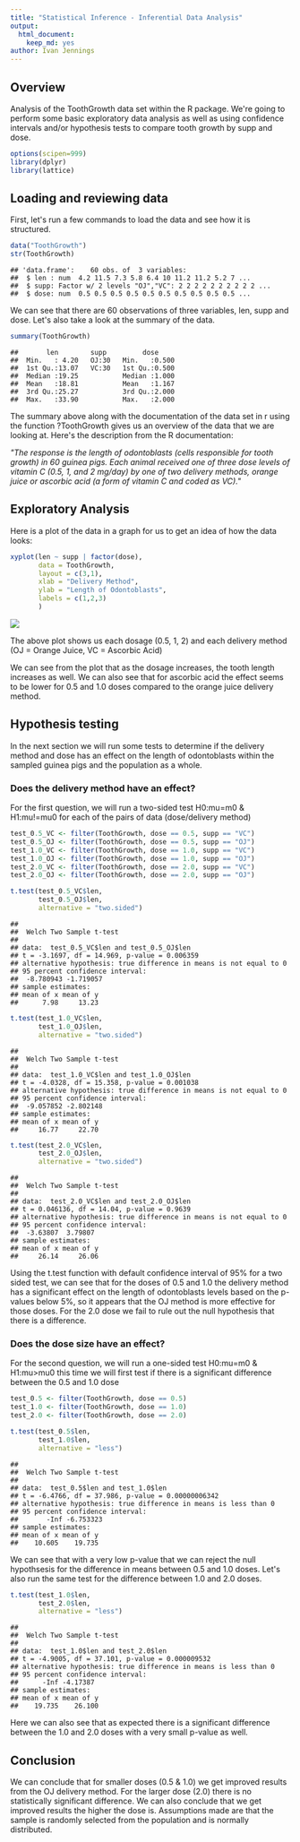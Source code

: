 ```yaml
---
title: "Statistical Inference - Inferential Data Analysis"
output:
  html_document:
    keep_md: yes
author: Ivan Jennings
---
```


## Overview
Analysis of the ToothGrowth data set within the R package. We're going to perform some basic exploratory data analysis as well as using confidence intervals and/or hypothesis tests to compare tooth growth by supp and dose.


```r
options(scipen=999)
library(dplyr)
library(lattice)
```

## Loading and reviewing data

First, let's run a few commands to load the data and see how it is structured.


```r
data("ToothGrowth")
str(ToothGrowth)
```

```
## 'data.frame':	60 obs. of  3 variables:
##  $ len : num  4.2 11.5 7.3 5.8 6.4 10 11.2 11.2 5.2 7 ...
##  $ supp: Factor w/ 2 levels "OJ","VC": 2 2 2 2 2 2 2 2 2 2 ...
##  $ dose: num  0.5 0.5 0.5 0.5 0.5 0.5 0.5 0.5 0.5 0.5 ...
```

We can see that there are 60 observations of three variables, len, supp and dose. Let's also take a look at the summary of the data.


```r
summary(ToothGrowth)
```

```
##       len        supp         dose      
##  Min.   : 4.20   OJ:30   Min.   :0.500  
##  1st Qu.:13.07   VC:30   1st Qu.:0.500  
##  Median :19.25           Median :1.000  
##  Mean   :18.81           Mean   :1.167  
##  3rd Qu.:25.27           3rd Qu.:2.000  
##  Max.   :33.90           Max.   :2.000
```

The summary above along with the documentation of the data set in r using the function ?ToothGrowth gives us an overview of the data that we are looking at. Here's the description from the R documentation:

*"The response is the length of odontoblasts (cells responsible for tooth growth) in 60 guinea pigs. Each animal received one of three dose levels of vitamin C (0.5, 1, and 2 mg/day) by one of two delivery methods, orange juice or ascorbic acid (a form of vitamin C and coded as VC)."*

## Exploratory Analysis

Here is a plot of the data in a graph for us to get an idea of how the data looks:


```r
xyplot(len ~ supp | factor(dose),
       data = ToothGrowth,
       layout = c(3,1),
       xlab = "Delivery Method",
       ylab = "Length of Odontoblasts",
       labels = c(1,2,3)
       )
```

![](Statistical_Inference_Part2_files/figure-html/unnamed-chunk-3-1.png)<!-- -->

The above plot shows us each dosage (0.5, 1, 2)  and each delivery method (OJ = Orange Juice, VC = Ascorbic Acid)

We can see from the plot that as the dosage increases, the tooth length increases as well. We can also see that for ascorbic acid the effect seems to be lower for 0.5 and 1.0 doses compared to the orange juice delivery method.

## Hypothesis testing 

In the next section we will run some tests to determine if the delivery method and dose has an effect on the length of odontoblasts within the sampled guinea pigs and the population as a whole.

### Does the delivery method have an effect?

For the first question, we will run a two-sided test H0:mu=m0 & H1:mu!=mu0 for each of the pairs of data (dose/delivery method)


```r
test_0.5_VC <- filter(ToothGrowth, dose == 0.5, supp == "VC")
test_0.5_OJ <- filter(ToothGrowth, dose == 0.5, supp == "OJ")
test_1.0_VC <- filter(ToothGrowth, dose == 1.0, supp == "VC")
test_1.0_OJ <- filter(ToothGrowth, dose == 1.0, supp == "OJ")
test_2.0_VC <- filter(ToothGrowth, dose == 2.0, supp == "VC")
test_2.0_OJ <- filter(ToothGrowth, dose == 2.0, supp == "OJ")

t.test(test_0.5_VC$len,
       test_0.5_OJ$len,
       alternative = "two.sided")
```

```
## 
## 	Welch Two Sample t-test
## 
## data:  test_0.5_VC$len and test_0.5_OJ$len
## t = -3.1697, df = 14.969, p-value = 0.006359
## alternative hypothesis: true difference in means is not equal to 0
## 95 percent confidence interval:
##  -8.780943 -1.719057
## sample estimates:
## mean of x mean of y 
##      7.98     13.23
```

```r
t.test(test_1.0_VC$len,
       test_1.0_OJ$len,
       alternative = "two.sided")
```

```
## 
## 	Welch Two Sample t-test
## 
## data:  test_1.0_VC$len and test_1.0_OJ$len
## t = -4.0328, df = 15.358, p-value = 0.001038
## alternative hypothesis: true difference in means is not equal to 0
## 95 percent confidence interval:
##  -9.057852 -2.802148
## sample estimates:
## mean of x mean of y 
##     16.77     22.70
```

```r
t.test(test_2.0_VC$len,
       test_2.0_OJ$len,
       alternative = "two.sided")
```

```
## 
## 	Welch Two Sample t-test
## 
## data:  test_2.0_VC$len and test_2.0_OJ$len
## t = 0.046136, df = 14.04, p-value = 0.9639
## alternative hypothesis: true difference in means is not equal to 0
## 95 percent confidence interval:
##  -3.63807  3.79807
## sample estimates:
## mean of x mean of y 
##     26.14     26.06
```

Using the t.test function with default confidence interval of 95% for a two sided test, we can see that for the doses of 0.5 and 1.0 the delivery method has a significant effect on the length of odontoblasts levels based on the p-values below 5%, so it appears that the OJ method is more effective for those doses. For the 2.0 dose we fail to rule out the null hypothesis that there is a difference.

### Does the dose size have an effect?

For the second question, we will run a one-sided test H0:mu=m0 & H1:mu>mu0 this time we will first test if there is a significant difference between the 0.5 and 1.0 dose


```r
test_0.5 <- filter(ToothGrowth, dose == 0.5)
test_1.0 <- filter(ToothGrowth, dose == 1.0)
test_2.0 <- filter(ToothGrowth, dose == 2.0)

t.test(test_0.5$len,
       test_1.0$len,
       alternative = "less")
```

```
## 
## 	Welch Two Sample t-test
## 
## data:  test_0.5$len and test_1.0$len
## t = -6.4766, df = 37.986, p-value = 0.00000006342
## alternative hypothesis: true difference in means is less than 0
## 95 percent confidence interval:
##       -Inf -6.753323
## sample estimates:
## mean of x mean of y 
##    10.605    19.735
```

We can see that with a very low p-value that we can reject the null hypothsesis for the difference in means between 0.5 and 1.0 doses. Let's also run the same test for the difference between 1.0 and 2.0 doses.


```r
t.test(test_1.0$len,
       test_2.0$len,
       alternative = "less")
```

```
## 
## 	Welch Two Sample t-test
## 
## data:  test_1.0$len and test_2.0$len
## t = -4.9005, df = 37.101, p-value = 0.000009532
## alternative hypothesis: true difference in means is less than 0
## 95 percent confidence interval:
##      -Inf -4.17387
## sample estimates:
## mean of x mean of y 
##    19.735    26.100
```

Here we can also see that as expected there is a significant difference between the 1.0 and 2.0 doses with a very small p-value as well.

## Conclusion

We can conclude that for smaller doses (0.5 & 1.0) we get improved results from the OJ delivery method. For the larger dose (2.0) there is no statistically significant difference. We can also conclude that we get improved results the higher the dose is. Assumptions made are that the sample is randomly selected from the population and is normally distributed.

